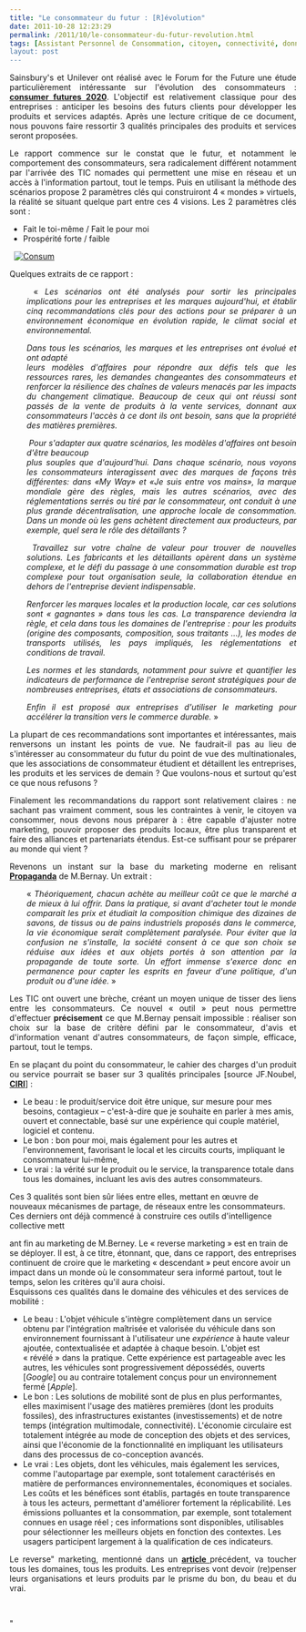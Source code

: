 ```yaml
---
title: "Le consommateur du futur : [R]évolution"
date: 2011-10-28 12:23:29
permalink: /2011/10/le-consommateur-du-futur-revolution.html
tags: [Assistant Personnel de Consommation, citoyen, connectivité, données réelles, economie circulaire, économie du quaternaire, économie fonctionnalité, Efficacité énergétique, Energie, guide d'achat, holoptisme, internet, marketing individualisé, open innovation, open source, partage de données]
layout: post
---
```


<p style="text-align: justify">Sainsbury's et Unilever ont réalisé avec le Forum for the Future une étude particulièrement intéressante sur l'évolution des consommateurs : <strong><a href="http://www.forumforthefuture.org/project/consumer-futures-2020/overview" target="_blank">consumer futures 2020</a></strong>. L'objectif est relativement classique pour des entreprises : anticiper les besoins des futurs clients pour développer les produits et services adaptés. Après une lecture critique de ce document, nous pouvons faire ressortir 3 qualités principales des produits et services seront proposées.</p> <p style="text-align: justify">Le rapport commence sur le constat que le futur, et notamment le comportement des consommateurs, sera radicalement différent notamment par l'arrivée des TIC nomades qui permettent une mise en réseau et un accès à l'information partout, tout le temps. Puis en utilisant la méthode des scénarios propose 2 paramètres clés qui construiront 4 « mondes » virtuels, la réalité se situant quelque part entre ces 4 visions. Les 2 paramètres clés sont :</p> <ul> <li>Fait le      toi-même / Fait le pour moi</li> <li>Prospérité forte / faible </li> </ul> <p>   <a href="https://gabrielplassat.github.io/transportsdufutur/.a/6a0120a66d2ad4970b01543677c736970c-pi"><img alt="Consum" class="asset  asset-image at-xid-6a0120a66d2ad4970b01543677c736970c" src="/.a/6a0120a66d2ad4970b01543677c736970c-500wi" style="margin-left: auto;margin-right: auto" title="Consum" /></a> </p>  <!--more-->   <p>Quelques extraits de ce rapport :</p> <p style="text-align: justify;padding-left: 30px"> « <em>Les</em><em> scénarios ont été analysés pour sortir les principales implications pour les entreprises et les marques aujourd'hui, et établir cinq recommandations clés pour des actions pour se préparer à un environnement économique en évolution rapide, le climat social et environnemental.</em></p> <p style="text-align: justify;padding-left: 30px"><em>Dans tous les scénarios, les marques et les entreprises ont évolué et ont adapté<br /> leurs modèles d'affaires pour répondre aux défis tels que les ressources rares, les demandes changeantes des consommateurs et renforcer la résilience des chaînes de valeurs menacés par les impacts du changement climatique. Beaucoup de ceux qui ont réussi sont passés de la vente de produits à la vente services, donnant aux consommateurs l'accès à ce dont ils ont besoin, sans que la propriété des matières premières.</em></p> <p style="text-align: justify;padding-left: 30px"><em> Pour s'adapter aux quatre scénarios,</em><em> les modèles d'affaires ont besoin d'être beaucoup<br /> plus souples que d'aujourd'hui. Dans chaque scénario, nous voyons les consommateurs interagissent avec des marques de façons très différentes: dans «My Way» et «Je suis entre vos mains», la marque mondiale gère des règles, mais les autres scénarios, avec des réglementations serrés ou tiré par le consommateur, ont conduit à une plus grande décentralisation, une approche locale de consommation. Dans un monde où les gens achètent directement aux producteurs, par exemple, quel sera le rôle des détaillants ? </em></p> <p style="text-align: justify;padding-left: 30px"><em> Travaillez sur votre</em><em> chaîne de valeur pour trouver de nouvelles solutions. Les fabricants et les détaillants opèrent dans un système complexe, et le défi du passage à une consommation durable est trop complexe pour tout organisation seule, la collaboration étendue en dehors de l'entreprise devient indispensable. </em></p> <p style="text-align: justify;padding-left: 30px"><em>Renforcer les marques locales et la production locale, car ces solutions sont « gagnantes » dans tous les cas. La transparence deviendra la règle, et cela dans tous les domaines de l'entreprise : pour les produits (origine des composants, composition, sous traitants …), les modes de transports utilisés, les pays impliqués, les réglementations et conditions de travail. </em></p> <p style="text-align: justify;padding-left: 30px"><em>Les normes et les standards, notamment pour suivre et quantifier les indicateurs de performance de l'entreprise seront stratégiques pour de nombreuses entreprises, états et associations de consommateurs.</em></p> <p style="text-align: justify;padding-left: 30px"><em>Enfin il est proposé aux entreprises d'utiliser le marketing pour accélérer la transition vers le commerce durable.</em> »</p> <p style="text-align: justify">La plupart de ces recommandations sont importantes et intéressantes, mais renversons un instant les points de vue. Ne faudrait-il pas au lieu de s'intéresser au consommateur du futur du point de vue des multinationales, que les associations de consommateur étudient et détaillent les entreprises, les produits et les services de demain ? Que voulons-nous et surtout qu'est ce que nous refusons ?</p> <p style="text-align: justify">Finalement les recommandations du rapport sont relativement claires : ne sachant pas vraiment comment, sous les contraintes à venir, le citoyen va consommer, nous devons nous préparer à : être capable d'ajuster notre marketing, pouvoir proposer des produits locaux, être plus transparent et faire des alliances et partenariats étendus. Est-ce suffisant pour se préparer au monde qui vient ?</p> <p style="text-align: justify">Revenons un instant sur la base du marketing moderne en relisant <strong><a href="http://www.editions-zones.fr/spip.php?page=lyberplayer&id_article=21">Propaganda</a></strong> de M.Bernay. Un extrait :</p> <p style="text-align: justify;padding-left: 30px">« <em>Théoriquement, chacun achète au meilleur coût ce que le marché a de mieux à lui offrir. Dans la pratique, si avant d'acheter tout le monde comparait les prix et étudiait la composition chimique des dizaines de savons, de tissus ou de pains industriels proposés dans le commerce, la vie économique serait complètement paralysée. Pour éviter que la confusion ne s'installe, la société consent à ce que son choix se réduise aux idées et aux objets portés à son attention par la propagande de toute sorte. Un effort immense s'exerce donc en permanence pour capter les esprits en faveur d'une politique, d'un produit ou d'une idée.</em> »</p> <p style="text-align: justify">Les TIC ont ouvert une brèche, créant un moyen unique de tisser des liens entre les consommateurs. Ce nouvel « outil » peut nous permettre d'effectuer <strong>précisement</strong> ce que M.Bernay pensait impossible : réaliser son choix sur la base de critère défini par le consommateur, d'avis et d'information venant d'autres consommateurs, de façon simple, efficace, partout, tout le temps.</p> <p style="text-align: justify">En se plaçant du point du consommateur, le cahier des charges d'un produit ou service pourrait se baser sur 3 qualités principales [source JF.Noubel, <strong><a href="http://iric.fr/wp/quest-ce-que-lintelligence-collective/">CIRI</a></strong>] :</p> <ul> <li>Le beau : le produit/service doit être unique, sur mesure pour mes besoins, contagieux – c'est-à-dire que je souhaite en parler à mes amis, ouvert et connectable, basé sur une expérience qui couple matériel, logiciel et contenu.</li> <li>Le bon : bon pour moi, mais également pour les autres et l'environnement, favorisant le local et les circuits courts, impliquant le consommateur lui-même,</li> <li>Le vrai : la vérité sur le produit ou le service, la transparence totale dans tous les domaines, incluant les avis des autres consommateurs.</li> </ul> <p>Ces 3 qualités sont bien sûr liées entre elles, mettant en œuvre de nouveaux mécanismes de partage, de réseaux entre les consommateurs. Ces derniers ont déjà commencé à construire ces outils d'intelligence collective mett

ant fin au marketing de M.Berney. Le « reverse marketing » est en train de se déployer. Il est, à ce titre, étonnant, que, dans ce rapport, des entreprises continuent de croire que le marketing « descendant » peut encore avoir un impact dans un monde où le consommateur sera informé partout, tout le temps, selon les critères qu'il aura choisi.<br />Esquissons ces qualités dans le domaine des véhicules et des services de mobilité :</p> <ul> <li>Le beau : L'objet      véhicule s'intègre complètement dans un service obtenu par l'intégration      maîtrisée et valorisée du véhicule dans son environnement fournissant à      l'utilisateur une <em>expérience</em> à      haute valeur ajoutée, contextualisée et adaptée à chaque besoin. L'objet      est « révélé » dans la pratique. Cette expérience est      partageable avec les autres, les véhicules sont progressivement      dépossédés, ouverts [<em>Google</em>] ou au contraire totalement conçus pour un      environnement fermé [<em>Apple</em>]. </li> <li>Le bon : Les solutions      de mobilité sont de plus en plus performantes, elles maximisent l'usage      des matières premières (dont les produits fossiles), des infrastructures existantes (investissements) et de notre temps (intégration multimodale, connectivité). L'économie circulaire      est totalement intégrée au mode de conception des objets et des services,      ainsi que l'économie de la fonctionnalité en impliquant les utilisateurs      dans des processus de co-conception avancés.</li> <li>Le vrai : Les objets,      dont les véhicules, mais également les services, comme l'autopartage par      exemple, sont totalement caractérisés en matière de performances      environnementales, économiques et sociales. Les coûts et les bénéfices      sont établis, partagés en toute transparence à tous les acteurs, permettant d'améliorer fortement la réplicabilité. Les      émissions polluantes et la consommation, par exemple, sont totalement      connues en usage réel ; ces informations sont disponibles,      utilisables pour sélectionner les meilleurs objets en fonction des      contextes. Les usagers participent largement à la qualification de ces      indicateurs. </li> </ul> <p style="text-align: justify">Le reverse" marketing, mentionné dans un <a href="https://gabrielplassat.github.io/transportsdufutur/2011/08/le-reverse-marketing-utilisant-le-tsunami-des-donnees-le-consommateur-reprend-la-main-quelles-conseq.html" target="_blank"><strong>article </strong></a>précédent, va toucher tous les domaines, tous les produits. Les entreprises vont devoir (re)penser leurs organisations et leurs produits par le prisme du bon, du beau et du vrai.</p> <p style="text-align: justify"> </p> <ul> </ul> "
